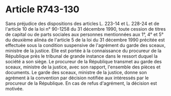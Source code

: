 # Article R743-130

Sans préjudice des dispositions des articles L. 223-14 et L. 228-24 et de l'article 10 de la loi n° 90-1258 du 31 décembre 1990, toute cession de titres de capital ou de parts sociales aux personnes mentionnées aux 1°, 4° et 5° du deuxième alinéa de l'article 5 de la loi du 31 décembre 1990 précitée est effectuée sous la condition suspensive de l'agrément du garde des sceaux, ministre de la justice. Elle est portée à la connaissance du procureur de la République près le tribunal de grande instance dans le ressort duquel la société a son siège.   Le procureur de la République transmet au garde des sceaux, ministre de la justice, avec son rapport, l'ensemble des pièces et documents.   Le garde des sceaux, ministre de la justice, donne son agrément à la convention par décision notifiée aux intéressés par le procureur de la République. En cas de refus d'agrément, la décision est motivée.
